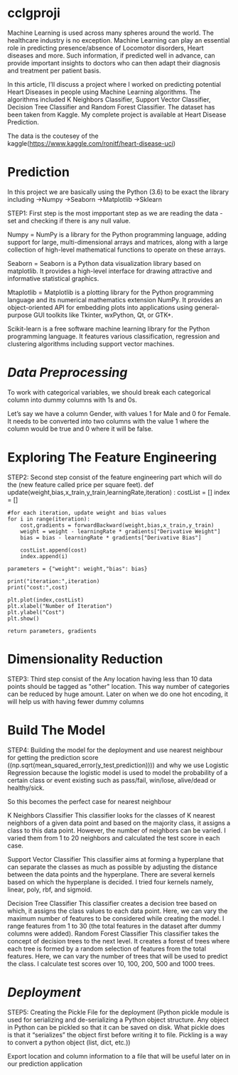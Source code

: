# cclgproji
Machine Learning is used across many spheres around the world. The healthcare industry is no exception. Machine Learning can play an essential role in predicting presence/absence of Locomotor disorders, Heart diseases and more. Such information, if predicted well in advance, can provide important insights to doctors who can then adapt their diagnosis and treatment per patient basis.

In this article, I’ll discuss a project where I worked on predicting potential Heart Diseases in people using Machine Learning algorithms. The algorithms included K Neighbors Classifier, Support Vector Classifier, Decision Tree Classifier and Random Forest Classifier. The dataset has been taken from Kaggle. My complete project is available at Heart Disease Prediction.

The data is the coutesey of the kaggle(https://www.kaggle.com/ronitf/heart-disease-uci)


# Prediction 

In this project we are basically using the Python (3.6) to be exact the library including 
->Numpy
->Seaborn
->Matplotlib
->Sklearn

STEP1: First step is the most impportant step as we are reading the data - set and checking if there is any null value.

Numpy = NumPy is a library for the Python programming language, adding support for large, multi-dimensional arrays and matrices, along with a large collection of high-level mathematical functions to operate on these arrays.

Seaborn = Seaborn is a Python data visualization library based on matplotlib. It provides a high-level interface for drawing attractive and informative statistical graphics.

Mtaplotlib = Matplotlib is a plotting library for the Python programming language and its numerical mathematics extension NumPy. It provides an object-oriented API for embedding plots into applications using general-purpose GUI toolkits like Tkinter, wxPython, Qt, or GTK+.

Scikit-learn is a free software machine learning library for the Python programming language. It features various classification, regression and clustering algorithms including support vector machines.

# *Data Preprocessing*
To work with categorical variables, we should break each categorical column into dummy columns with 1s and 0s.

Let’s say we have a column Gender, with values 1 for Male and 0 for Female. It needs to be converted into two columns with the value 1 where the column would be true and 0 where it will be false.


# Exploring The Feature Engineering 

STEP2: Second step consist of the feature engineering part which will do the (new feature called price per square feet).
def update(weight,bias,x_train,y_train,learningRate,iteration) :
    costList = []
    index = []
    
    #for each iteration, update weight and bias values
    for i in range(iteration):
        cost,gradients = forwardBackward(weight,bias,x_train,y_train)
        weight = weight - learningRate * gradients["Derivative Weight"]
        bias = bias - learningRate * gradients["Derivative Bias"]
        
        costList.append(cost)
        index.append(i)

    parameters = {"weight": weight,"bias": bias}
    
    print("iteration:",iteration)
    print("cost:",cost)

    plt.plot(index,costList)
    plt.xlabel("Number of Iteration")
    plt.ylabel("Cost")
    plt.show()

    return parameters, gradients
    
    

# Dimensionality Reduction

STEP3: Third step consist of the Any location having less than 10 data points should be tagged as "other" location. This way number of categories can be reduced by huge amount. Later on when we do one hot encoding, it will help us with having fewer dummy columns

# Build The Model

STEP4: Building the model for the deployment and use nearest neighbour for getting the prediction score ((np.sqrt(mean_squared_error(y_test,prediction)))) and why we use Logistic Regression because the logistic model is used to model the probability of a certain class or event existing such as pass/fail, win/lose, alive/dead or healthy/sick.
 
So this becomes the perfect case for nearest neighbour

K Neighbors Classifier
This classifier looks for the classes of K nearest neighbors of a given data point and based on the majority class, it assigns a class to this data point. However, the number of neighbors can be varied. I varied them from 1 to 20 neighbors and calculated the test score in each case.

Support Vector Classifier
This classifier aims at forming a hyperplane that can separate the classes as much as possible by adjusting the distance between the data points and the hyperplane. There are several kernels based on which the hyperplane is decided. I tried four kernels namely, linear, poly, rbf, and sigmoid.

Decision Tree Classifier
This classifier creates a decision tree based on which, it assigns the class values to each data point. Here, we can vary the maximum number of features to be considered while creating the model. I range features from 1 to 30 (the total features in the dataset after dummy columns were added).
Random Forest Classifier
This classifier takes the concept of decision trees to the next level. It creates a forest of trees where each tree is formed by a random selection of features from the total features. Here, we can vary the number of trees that will be used to predict the class. I calculate test scores over 10, 100, 200, 500 and 1000 trees.

# *Deployment*

STEP5: Creating the Pickle File for the deployment (Python pickle module is used for serializing and de-serializing a Python object structure. Any object in Python can be pickled so that it can be saved on disk. What pickle does is that it “serializes” the object first before writing it to file. Pickling is a way to convert a python object (list, dict, etc.))

Export location and column information to a file that will be useful later on in our prediction application
